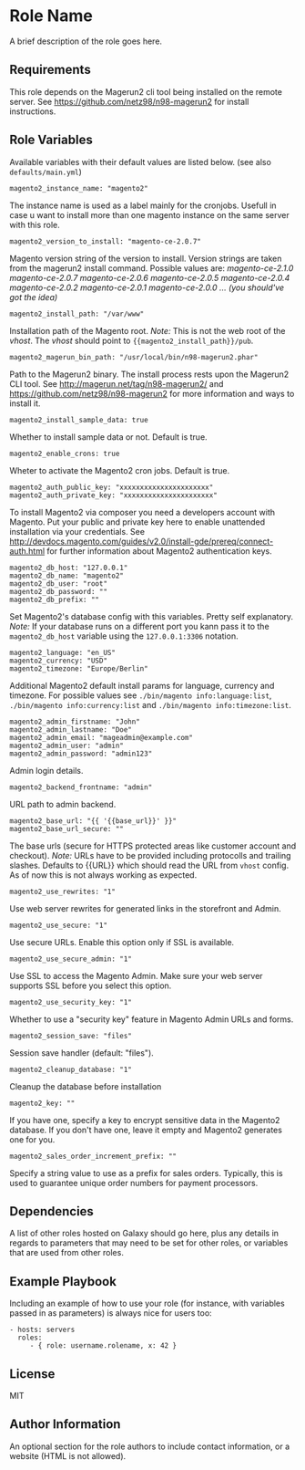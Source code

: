 Role Name
=========

A brief description of the role goes here.

Requirements
------------

This role depends on the Magerun2 cli tool being installed on the remote server. See https://github.com/netz98/n98-magerun2 for install instructions.

Role Variables
--------------

Available variables with their default values are listed below. (see also `defaults/main.yml`)

    magento2_instance_name: "magento2"

The instance name is used as a label mainly for the cronjobs. Usefull in case u want to install more than one magento instance on the same server with this role.

    magento2_version_to_install: "magento-ce-2.0.7"

Magento version string of the version to install. Version strings are taken from the magerun2 install command.
Possible values are:
 _magento-ce-2.1.0_
 _magento-ce-2.0.7_
 _magento-ce-2.0.6_
 _magento-ce-2.0.5_
 _magento-ce-2.0.4_
 _magento-ce-2.0.2_
 _magento-ce-2.0.1_
 _magento-ce-2.0.0_
 _..._
 _(you should've got the idea)_
 
    magento2_install_path: "/var/www"

Installation path of the Magento root. *Note:* This is not the web root of the _vhost_. The _vhost_ should point to `{{magento2_install_path}}/pub`.

    magento2_magerun_bin_path: "/usr/local/bin/n98-magerun2.phar"

Path to the Magerun2 binary. The install process rests upon the Magerun2 CLI tool. See http://magerun.net/tag/n98-magerun2/ and https://github.com/netz98/n98-magerun2 for more information and ways to install it.

    magento2_install_sample_data: true

Whether to install sample data or not. Default is true.

    magento2_enable_crons: true
    
Wheter to activate the Magento2 cron jobs. Default is true.

    magento2_auth_public_key: "xxxxxxxxxxxxxxxxxxxxxx"
    magento2_auth_private_key: "xxxxxxxxxxxxxxxxxxxxxx"

To install Magento2 via composer you need a developers account with Magento. Put your public and private key here to enable unattended installation via your credentials. See http://devdocs.magento.com/guides/v2.0/install-gde/prereq/connect-auth.html for further information about Magento2 authentication keys.  

    magento2_db_host: "127.0.0.1"
    magento2_db_name: "magento2"
    magento2_db_user: "root"
    magento2_db_password: ""
    magento2_db_prefix: ""

Set Magento2's database config with this variables. Pretty self explanatory. *Note:* If your database runs on a different port you kann pass it to the `magento2_db_host` variable using the `127.0.0.1:3306` notation.

    magento2_language: "en_US"
    magento2_currency: "USD"
    magento2_timezone: "Europe/Berlin"

Additional Magento2 default install params for language, currency and timezone. For possible values see `./bin/magento info:language:list`, `./bin/magento info:currency:list` and `./bin/magento info:timezone:list`.

    magento2_admin_firstname: "John"
    magento2_admin_lastname: "Doe"
    magento2_admin_email: "mageadmin@example.com"
    magento2_admin_user: "admin"
    magento2_admin_password: "admin123"

Admin login details.

    magento2_backend_frontname: "admin"

URL path to admin backend.

    magento2_base_url: "{{ '{{base_url}}' }}"
    magento2_base_url_secure: ""

The base urls (secure for HTTPS protected areas like customer account and checkout). *Note:* URLs have to be provided including protocolls and trailing slashes. Defaults to {{URL}} which should read the URL from `vhost` config. As of now this is not always working as expected.

    magento2_use_rewrites: "1"

Use web server rewrites for generated links in the storefront and Admin.

    magento2_use_secure: "1"

Use secure URLs. Enable this option only if SSL is available. 

    magento2_use_secure_admin: "1"

Use SSL to access the Magento Admin. Make sure your web server supports SSL before you select this option.

    magento2_use_security_key: "1"
    
Whether to use a "security key" feature in Magento Admin URLs and forms.

    magento2_session_save: "files"

Session save handler (default: "files").

    magento2_cleanup_database: "1"
    
Cleanup the database before installation

    magento2_key: ""

If you have one, specify a key to encrypt sensitive data in the Magento2 database. If you don't have one, leave it empty and Magento2 generates one for you.

    magento2_sales_order_increment_prefix: ""

Specify a string value to use as a prefix for sales orders. Typically, this is used to guarantee unique order numbers for payment processors.


Dependencies
------------

A list of other roles hosted on Galaxy should go here, plus any details in regards to parameters that may need to be set for other roles, or variables that are used from other roles.

Example Playbook
----------------

Including an example of how to use your role (for instance, with variables passed in as parameters) is always nice for users too:

    - hosts: servers
      roles:
         - { role: username.rolename, x: 42 }

License
-------

MIT

Author Information
------------------

An optional section for the role authors to include contact information, or a website (HTML is not allowed).
